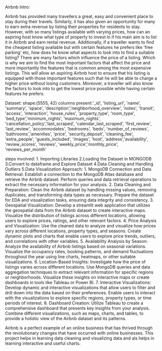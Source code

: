Airbnb Intro:

Airbnb has provided many travellers a great, easy and convenient place to stay during their travels.
Similarly, it has also given an opportunity for many to earn extra revenue by listing their properties for residents to stay.
However, with so many listings available with varying prices, how can an aspiring host know what type of property to invest in if his main aim is to list it in Airbnb and earn rental revenue.
Additionally, if a traveller wants to find the cheapest listing available but with certain features he prefers like 'free parking' etc, how does he know what aspects to look into to find a suitable listing? 
There are many factors which influence the price of a listing. Which is why we aim to find the most important factors that affect the price and more importantly the features that is common among the most expensive listings.
This will allow an aspiring Airbnb host to ensure that his listing is equipped with those important features such that he will be able to charge a higher price without losing customers. 
Moreover, a traveller will also know the factors to look into to get the lowest price possible while having certain features he prefers.

Dataset:
shape:(5555, 42)
columns present:'_id', 'listing_url', 'name', 'summary', 'space', 'description','neighborhood_overview', 'notes', 'transit', 'access', 'interaction',
       'house_rules', 'property_type', 'room_type', 'bed_type','minimum_nights', 'maximum_nights', 'cancellation_policy','last_scraped', 'calendar_last_scraped', 'first_review', 'last_review',
       'accommodates', 'bedrooms', 'beds', 'number_of_reviews', 'bathrooms','amenities', 'price', 'security_deposit', 'cleaning_fee',
       'extra_people', 'guests_included', 'images', 'host', 'address','availability', 'review_scores', 'reviews', 'weekly_price','monthly_price', 'reviews_per_month'
       
steps involved:
         1. Importing Libraries
         2.Loading the Dataset in MONGODB
         3.Convert to dataframe and Explore Dataset
         4.Data Cleaning and Handling Outliers
         5.Data Visualization
Approach:
        1. MongoDB Connection and Data Retrieval: Establish a connection to the MongoDB Atlas database and retrieve the Airbnb dataset. Perform queries and data retrieval operations to extract the necessary information for your analysis.
        2. Data Cleaning and Preparation: Clean the Airbnb dataset by handling missing values, removing duplicates, and transforming data types as necessary. Prepare the dataset for EDA and visualization tasks, ensuring data integrity and consistency.
        3. Geospatial Visualization: Develop a streamlit web application that utilizes  the geospatial data from the Airbnb dataset to create interactive maps. Visualize the distribution of listings across different locations, allowing users to explore prices, ratings, and other relevant factors.
        4. Price Analysis and Visualization: Use the cleaned data to analyze and visualize how prices vary across different locations, property types, and seasons. Create dynamic plots and charts that enable users to explore price trends, outliers, and correlations with other variables.
        5. Availability Analysis by Season: Analyze the availability of Airbnb listings based on seasonal variations. Visualize the occupancy rates, booking patterns, and demand fluctuations throughout the year using line charts, heatmaps, or other suitable visualizations.
        6. Location-Based Insights: Investigate how the price of listings varies across different locations. Use MongoDB queries and data aggregation techniques to extract relevant information for specific regions or neighborhoods. Visualize these insights on interactive maps or create dashboards in tools like Tableau or Power BI.
        7. Interactive Visualizations: Develop dynamic and interactive visualizations that allow users to filter and drill down into the data based on their preferences. Enable users to interact with the visualizations to explore specific regions, property types, or time periods of interest.
        8. Dashboard Creation: Utilize Tableau to create a comprehensive dashboard that presents key insights from your analysis. Combine different visualizations, such as maps, charts, and tables, to provide a holistic view of the Airbnb dataset and its patterns.

  
 Airbnb is a perfect example of an online business that has thrived through the revolutionary changes that have occurred with online businesses.
 This project helps in learning data cleaning and visualizing data and als helps in learning interactive and useful charts.



  

